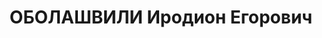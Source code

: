 ---
title: ОБОЛАШВИЛИ Иродион Егорович
description: "Род. в 1903, грузин. Род занятий: до ареста Зам. Директора педагогического\
  \ Института. \n  Осужден Тройкой при НКВД ГССР 02.12.1937. Мера наказания: расстрел\
  \ с конфискацией личного имущества"
---